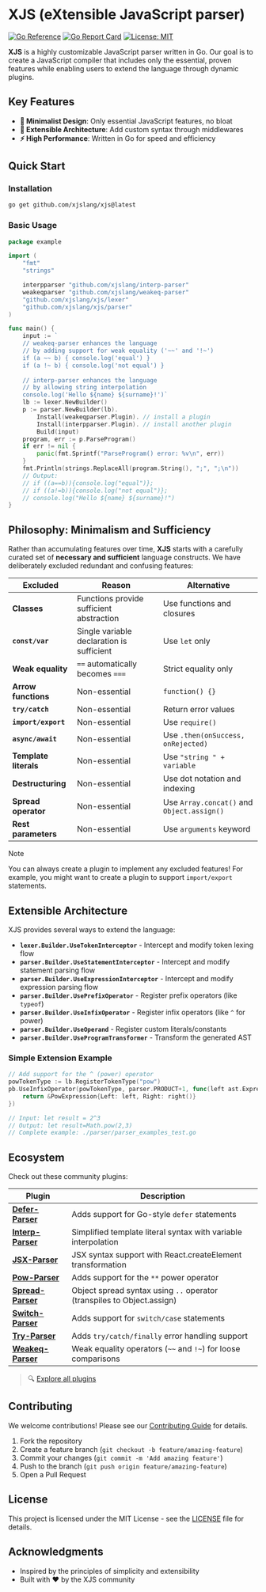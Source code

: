 # XJS (eXtensible JavaScript parser)

[![Go Reference](https://pkg.go.dev/badge/github.com/xjslang/xjs.svg)](https://pkg.go.dev/github.com/xjslang/xjs)
[![Go Report Card](https://goreportcard.com/badge/github.com/xjslang/xjs)](https://goreportcard.com/report/github.com/xjslang/xjs)
[![License: MIT](https://img.shields.io/badge/License-MIT-yellow.svg)](https://opensource.org/licenses/MIT)

**XJS** is a highly customizable JavaScript parser written in Go. Our goal is to create a JavaScript compiler that includes only the essential, proven features while enabling users to extend the language through dynamic plugins.

## Key Features

- **🎯 Minimalist Design**: Only essential JavaScript features, no bloat
- **🔧 Extensible Architecture**: Add custom syntax through middlewares
- **⚡ High Performance**: Written in Go for speed and efficiency  

## Quick Start

### Installation

```bash
go get github.com/xjslang/xjs@latest
```

### Basic Usage

```go
package example

import (
	"fmt"
	"strings"

	interpparser "github.com/xjslang/interp-parser"
	weakeqparser "github.com/xjslang/weakeq-parser"
	"github.com/xjslang/xjs/lexer"
	"github.com/xjslang/xjs/parser"
)

func main() {
	input := `
	// weakeq-parser enhances the language
	// by adding support for weak equality ('~~' and '!~')
	if (a ~~ b) { console.log('equal') }
	if (a !~ b) { console.log('not equal') }
	
	// interp-parser enhances the language
	// by allowing string interpolation
	console.log('Hello ${name} ${surname}!')`
	lb := lexer.NewBuilder()
	p := parser.NewBuilder(lb).
		Install(weakeqparser.Plugin). // install a plugin
		Install(interpparser.Plugin). // install another plugin
		Build(input)
	program, err := p.ParseProgram()
	if err != nil {
		panic(fmt.Sprintf("ParseProgram() error: %v\n", err))
	}
	fmt.Println(strings.ReplaceAll(program.String(), ";", ";\n"))
	// Output:
	// if ((a==b)){console.log("equal")};
	// if ((a!=b)){console.log("not equal")};
	// console.log("Hello ${name} ${surname}!")
}
```

## Philosophy: Minimalism and Sufficiency

Rather than accumulating features over time, **XJS** starts with a carefully curated set of **necessary and sufficient** language constructs. We have deliberately excluded redundant and confusing features:

| Excluded | Reason | Alternative |
|----------|--------|-------------|
| **Classes** | Functions provide sufficient abstraction | Use functions and closures |
| **`const/var`** | Single variable declaration is sufficient | Use `let` only |
| **Weak equality** | `==` automatically becomes `===` | Strict equality only |
| **Arrow functions** | Non-essential | `function() {}` |
| **`try/catch`** | Non-essential | Return error values |
| **`import/export`** | Non-essential | Use `require()` |
| **`async/await`** | Non-essential | Use `.then(onSuccess, onRejected)` |
| **Template literals** | Non-essential | Use `"string " + variable` |
| **Destructuring** | Non-essential | Use dot notation and indexing |
| **Spread operator** | Non-essential | Use `Array.concat()` and `Object.assign()` |
| **Rest parameters** | Non-essential | Use `arguments` keyword |

> [!NOTE]
> You can always create a plugin to implement any excluded features! For example, you might want to create a plugin to support `import/export` statements.

## Extensible Architecture

XJS provides several ways to extend the language:

- **`lexer.Builder.UseTokenInterceptor`** - Intercept and modify token lexing flow
- **`parser.Builder.UseStatementInterceptor`** - Intercept and modify statement parsing flow
- **`parser.Builder.UseExpressionInterceptor`** - Intercept and modify expression parsing flow  
- **`parser.Builder.UsePrefixOperator`** - Register prefix operators (like `typeof`)
- **`parser.Builder.UseInfixOperator`** - Register infix operators (like `^` for power)
- **`parser.Builder.UseOperand`** - Register custom literals/constants
- **`parser.Builder.UseProgramTransformer`** - Transform the generated AST

### Simple Extension Example

```go
// Add support for the ^ (power) operator
powTokenType := lb.RegisterTokenType("pow")
pb.UseInfixOperator(powTokenType, parser.PRODUCT+1, func(left ast.Expression, right func() ast.Expression) ast.Expression {
    return &PowExpression{Left: left, Right: right()}
})

// Input: let result = 2^3
// Output: let result=Math.pow(2,3)
// Complete example: ./parser/parser_examples_test.go
```

## Ecosystem

Check out these community plugins:

| Plugin | Description |
|--------|-------------|
| **[Defer-Parser](https://github.com/xjslang/defer-parser)** | Adds support for Go-style `defer` statements |
| **[Interp-Parser](https://github.com/xjslang/interp-parser)** | Simplified template literal syntax with variable interpolation |
| **[JSX-Parser](https://github.com/xjslang/jsx-parser)** | JSX syntax support with React.createElement transformation |
| **[Pow-Parser](https://github.com/xjslang/pow-parser)** | Adds support for the `**` power operator |
| **[Spread-Parser](https://github.com/xjslang/spread-parser)** | Object spread syntax using `..` operator (transpiles to Object.assign) |
| **[Switch-Parser](https://github.com/xjslang/switch-parser)** | Adds support for `switch/case` statements |
| **[Try-Parser](https://github.com/xjslang/try-parser)** | Adds `try/catch/finally` error handling support |
| **[Weakeq-Parser](https://github.com/xjslang/weakeq-parser)** | Weak equality operators (`~~` and `!~`) for loose comparisons |

> 🔍 [Explore all plugins](https://github.com/search?q=org%3Axjslang+-parser&type=repositories)

## Contributing

We welcome contributions! Please see our [Contributing Guide](CONTRIBUTING.md) for details.

1. Fork the repository
2. Create a feature branch (`git checkout -b feature/amazing-feature`)
3. Commit your changes (`git commit -m 'Add amazing feature'`)
4. Push to the branch (`git push origin feature/amazing-feature`)
5. Open a Pull Request

## License

This project is licensed under the MIT License - see the [LICENSE](LICENSE) file for details.

## Acknowledgments

- Inspired by the principles of simplicity and extensibility
- Built with ❤️ by the XJS community
